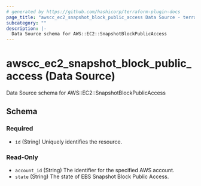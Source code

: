 ```yaml
---
# generated by https://github.com/hashicorp/terraform-plugin-docs
page_title: "awscc_ec2_snapshot_block_public_access Data Source - terraform-provider-awscc"
subcategory: ""
description: |-
  Data Source schema for AWS::EC2::SnapshotBlockPublicAccess
---
```


# awscc_ec2_snapshot_block_public_access (Data Source)

Data Source schema for AWS::EC2::SnapshotBlockPublicAccess



<!-- schema generated by tfplugindocs -->
## Schema

### Required

- `id` (String) Uniquely identifies the resource.

### Read-Only

- `account_id` (String) The identifier for the specified AWS account.
- `state` (String) The state of EBS Snapshot Block Public Access.
